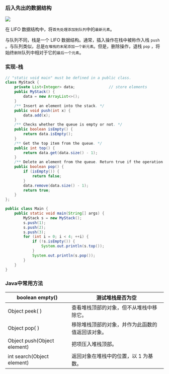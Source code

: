 ### 后入先出的数据结构
![](https://github.com/shenjiahuihm/Data-structure-and-algorithm/blob/master/imgs/stack.png)

在 LIFO 数据结构中，将`首先处理添加到队列`中的`最新元素`。

与队列不同，栈是一个 LIFO 数据结构。通常，插入操作在栈中被称作入栈 `push` 。与队列类似，总是`在堆栈的末尾添加一个新元素`。但是，删除操作，退栈 `pop` ，将始终`删除`队列中相对于它的`最后一个元素`。

### 实现-栈

```Java
// "static void main" must be defined in a public class.
class MyStack {
    private List<Integer> data;               // store elements
    public MyStack() {
        data = new ArrayList<>();
    }
    /** Insert an element into the stack. */
    public void push(int x) {
        data.add(x);
    }
    /** Checks whether the queue is empty or not. */
    public boolean isEmpty() {
        return data.isEmpty();
    }
    /** Get the top item from the queue. */
    public int top() {
        return data.get(data.size() - 1);
    }
    /** Delete an element from the queue. Return true if the operation is successful. */
    public boolean pop() {
        if (isEmpty()) {
            return false;
        }
        data.remove(data.size() - 1);
        return true;
    }
};

public class Main {
    public static void main(String[] args) {
        MyStack s = new MyStack();
        s.push(1);
        s.push(2);
        s.push(3);
        for (int i = 0; i < 4; ++i) {
            if (!s.isEmpty()) {
                System.out.println(s.top());
            }
            System.out.println(s.pop());
        }
    }
}
```

### Java中常用方法

| boolean empty()             | 测试堆栈是否为空                                 |
| --------------------------- | ------------------------------------------------ |
| Object peek( )              | 查看堆栈顶部的对象，但不从堆栈中移除它。         |
| Object pop( )               | 移除堆栈顶部的对象，并作为此函数的值返回该对象。 |
| Object push(Object element) | 把项压入堆栈顶部。                               |
| int search(Object element)  | 返回对象在堆栈中的位置，以 1 为基数。            |

